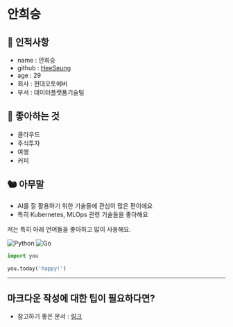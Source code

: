 # 안희승

## 🥸 인적사항

- name : 안희승 
- github : [HeeSeung](hhttps://github.com/HeeSeoung)
- age : 29
- 회사 : 현대오토에버
- 부서 : 데이터플랫폼기술팀

## 🥕 좋아하는 것

- 클라우드
- 주식투자
- 여행
- 커피

## 🐿 아무말

- AI를 잘 활용하기 위한 기술들에 관심이 많은 편이에요
- 특히 Kubernetes, MLOps 관련 기술들을 좋아해요

저는 특히 아래 언어들을 좋아하고 많이 사용해요.

![Python](https://img.shields.io/badge/python-3670A0?style=for-the-badge&logo=python&logoColor=ffdd54)
![Go](https://img.shields.io/badge/go-%2300ADD8.svg?style=for-the-badge&logo=go&logoColor=white)

```python
import you

you.today('happy!')
```
---

## 마크다운 작성에 대한 팁이 필요하다면?

- 참고하기 좋은 문서 : [링크](https://gist.github.com/ihoneymon/652be052a0727ad59601)
